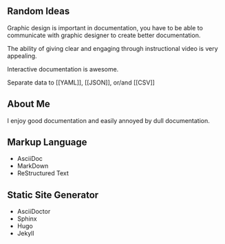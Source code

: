 ## Random Ideas

Graphic design is important in documentation, you have to be able to communicate with graphic designer to create better documentation.

The ability of giving clear and engaging through instructional video is very appealing.

Interactive documentation is awesome.

Separate data to [[YAML]], [[JSON]], or/and [[CSV]]

## About Me
I enjoy good documentation and easily annoyed by dull documentation.

## Markup Language
- AsciiDoc
- MarkDown
- ReStructured Text

## Static Site Generator
- AsciiDoctor
- Sphinx
- Hugo
- Jekyll